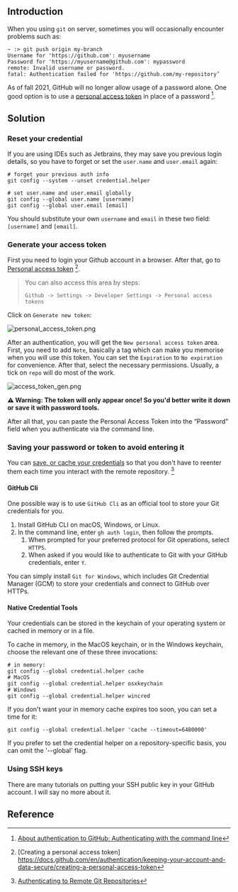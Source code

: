 ## Introduction

When you using `git` on server, sometimes you will occasionally encounter problems such as:

```
~ :> git push origin my-branch
Username for 'https://github.com': myusername
Password for 'https://myusername@github.com': mypassword
remote: Invalid username or password.
fatal: Authentication failed for 'https://github.com/my-repository’
```

As of fall 2021, GitHub will no longer allow usage of a password alone. One good option is to use a [personal access token](https://docs.github.com/en/github/authenticating-to-github/creating-a-personal-access-token) in place of a password [^1].

## Solution

### Reset your credential
If you are using IDEs such as Jetbrains, they may save you previous login details, so you have to forget or set the `user.name` and `user.email` again:

```
# forget your previous auth info
git config --system --unset credential.helper

# set user.name and user.email globally
git config --global user.name [username]
git config --global user.email [email]
```

You should substitute your own `username` and `email` in these two field: `[username]` and `[email]`.

### Generate your access token

First you need to login your Github account in a browser. After that, go to [Personal access token](https://github.com/settings/tokens) [^2].

> You can also access this area by steps: 
> ```
> Github -> Settings -> Developer Settings -> Personal access tokens
> ```

Click on `Generate new token`:

![personal_access_token.png](../../_media/personal_access_token.png)

After an authentication, you will get the `New personal access token` area. First, you need to add `Note`, basically a tag which can make you memorise when you will use this token. You can set the `Expiration`  to `No expiration` for convenience. After that, select the necessary permissions. Usually, a tick on `repo` will do most of the work.

![access_token_gen.png](../../_media/access_token_gen.png)

**⚠️ Warning: The token will only appear once! So you'd better write it down or save it with password tools.**

After all that, you can paste the Personal Access Token into the “Password” field when you authenticate via the command line.

### Saving your password or token to avoid entering it 

You can [save, or cache your credentials](https://docs.github.com/en/get-started/getting-started-with-git/caching-your-github-credentials-in-git) so that you don't have to reenter them each time you interact with the remote repository. [^3]

#### GitHub Cli

One possible way is to use `GitHub Cli` as an official tool to store your Git credentials for you.

1. Install GitHub CLI on macOS, Windows, or Linux.
2. In the command line, enter `gh auth login`, then follow the prompts.
	1. When prompted for your preferred protocol for Git operations, select `HTTPS`.
	2. When asked if you would like to authenticate to Git with your GitHub credentials, enter `Y`.

You can simply install `Git for Windows`, which includes Git Credential Manager (GCM) to store your credentials and connect to GitHub over HTTPs.

####  Native Credential Tools

Your credentials can be stored in the keychain of your operating system or cached in memory or in a file.

To cache in memory, in the MacOS keychain, or in the Windows keychain, choose the relevant one of these three invocations:

```
# in memory:
git config --global credential.helper cache
# MacOS
git config --global credential.helper osxkeychain
# Windows
git config --global credential.helper wincred
```

If you don't want your in memory cache expires too soon, you can set a time for it:

```
git config --global credential.helper 'cache --timeout=6480000'
```

If you prefer to set the credential helper on a repository-specific basis, you can omit the '--global' flag.

### Using SSH keys

There are many tutorials on putting your SSH public key in your GitHub account. I will say no more about it.


## Reference

[^1]: [About authentication to GitHub: Authenticating with the command line](https://docs.github.com/en/authentication/keeping-your-account-and-data-secure/about-authentication-to-github#authenticating-with-the-command-line)

[^2]: [Creating a personal access token] https://docs.github.com/en/authentication/keeping-your-account-and-data-secure/creating-a-personal-access-token

[^3]: [Authenticating to Remote Git Repositories](https://statistics.berkeley.edu/computing/faqs/git-auth)